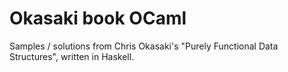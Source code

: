 # Okasaki book OCaml

Samples / solutions from Chris Okasaki's "Purely Functional Data Structures", written in Haskell.
